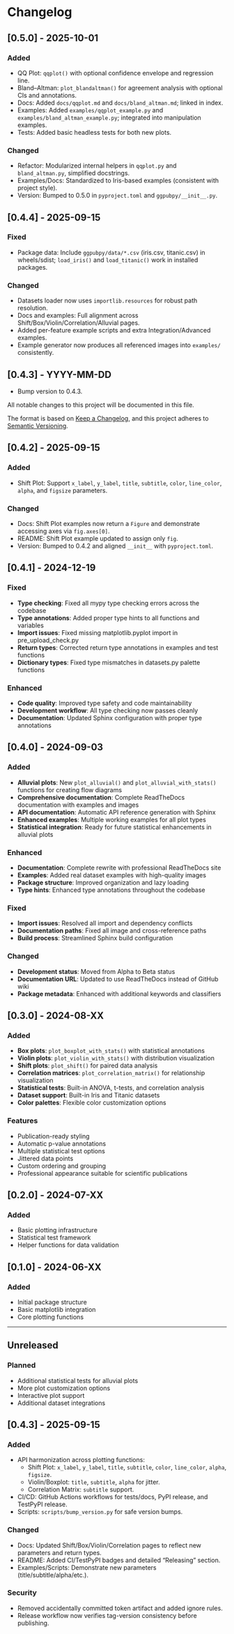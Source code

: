 
# Changelog

## [0.5.0] - 2025-10-01

### Added
- QQ Plot: `qqplot()` with optional confidence envelope and regression line.
- Bland–Altman: `plot_blandaltman()` for agreement analysis with optional CIs and annotations.
- Docs: Added `docs/qqplot.md` and `docs/bland_altman.md`; linked in index.
- Examples: Added `examples/qqplot_example.py` and `examples/bland_altman_example.py`; integrated into manipulation examples.
- Tests: Added basic headless tests for both new plots.

### Changed
- Refactor: Modularized internal helpers in `qqplot.py` and `bland_altman.py`, simplified docstrings.
- Examples/Docs: Standardized to Iris-based examples (consistent with project style).
- Version: Bumped to 0.5.0 in `pyproject.toml` and `ggpubpy/__init__.py`.

## [0.4.4] - 2025-09-15

### Fixed
- Package data: Include `ggpubpy/data/*.csv` (iris.csv, titanic.csv) in wheels/sdist; `load_iris()` and `load_titanic()` work in installed packages.

### Changed
- Datasets loader now uses `importlib.resources` for robust path resolution.
- Docs and examples: Full alignment across Shift/Box/Violin/Correlation/Alluvial pages.
- Added per-feature example scripts and extra Integration/Advanced examples.
- Example generator now produces all referenced images into `examples/` consistently.

## [0.4.3] - YYYY-MM-DD

- Bump version to 0.4.3.



All notable changes to this project will be documented in this file.

The format is based on [Keep a Changelog](https://keepachangelog.com/en/1.0.0/),
and this project adheres to [Semantic Versioning](https://semver.org/spec/v2.0.0.html).

## [0.4.2] - 2025-09-15

### Added
- Shift Plot: Support `x_label`, `y_label`, `title`, `subtitle`, `color`, `line_color`, `alpha`, and `figsize` parameters.

### Changed
- Docs: Shift Plot examples now return a `Figure` and demonstrate accessing axes via `fig.axes[0]`.
- README: Shift Plot example updated to assign only `fig`.
- Version: Bumped to 0.4.2 and aligned `__init__` with `pyproject.toml`.

## [0.4.1] - 2024-12-19

### Fixed
- **Type checking**: Fixed all mypy type checking errors across the codebase
- **Type annotations**: Added proper type hints to all functions and variables
- **Import issues**: Fixed missing matplotlib.pyplot import in pre_upload_check.py
- **Return types**: Corrected return type annotations in examples and test functions
- **Dictionary types**: Fixed type mismatches in datasets.py palette functions

### Enhanced
- **Code quality**: Improved type safety and code maintainability
- **Development workflow**: All type checking now passes cleanly
- **Documentation**: Updated Sphinx configuration with proper type annotations

## [0.4.0] - 2024-09-03

### Added
- **Alluvial plots**: New `plot_alluvial()` and `plot_alluvial_with_stats()` functions for creating flow diagrams
- **Comprehensive documentation**: Complete ReadTheDocs documentation with examples and images
- **API documentation**: Automatic API reference generation with Sphinx
- **Enhanced examples**: Multiple working examples for all plot types
- **Statistical integration**: Ready for future statistical enhancements in alluvial plots

### Enhanced
- **Documentation**: Complete rewrite with professional ReadTheDocs site
- **Examples**: Added real dataset examples with high-quality images
- **Package structure**: Improved organization and lazy loading
- **Type hints**: Enhanced type annotations throughout the codebase

### Fixed
- **Import issues**: Resolved all import and dependency conflicts
- **Documentation paths**: Fixed all image and cross-reference paths
- **Build process**: Streamlined Sphinx build configuration

### Changed
- **Development status**: Moved from Alpha to Beta status
- **Documentation URL**: Updated to use ReadTheDocs instead of GitHub wiki
- **Package metadata**: Enhanced with additional keywords and classifiers

## [0.3.0] - 2024-08-XX

### Added
- **Box plots**: `plot_boxplot_with_stats()` with statistical annotations
- **Violin plots**: `plot_violin_with_stats()` with distribution visualization
- **Shift plots**: `plot_shift()` for paired data analysis
- **Correlation matrices**: `plot_correlation_matrix()` for relationship visualization
- **Statistical tests**: Built-in ANOVA, t-tests, and correlation analysis
- **Dataset support**: Built-in Iris and Titanic datasets
- **Color palettes**: Flexible color customization options

### Features
- Publication-ready styling
- Automatic p-value annotations
- Multiple statistical test options
- Jittered data points
- Custom ordering and grouping
- Professional appearance suitable for scientific publications

## [0.2.0] - 2024-07-XX

### Added
- Basic plotting infrastructure
- Statistical test framework
- Helper functions for data validation

## [0.1.0] - 2024-06-XX

### Added
- Initial package structure
- Basic matplotlib integration
- Core plotting functions

---

## Unreleased

### Planned
- Additional statistical tests for alluvial plots
- More plot customization options
- Interactive plot support
- Additional dataset integrations

## [0.4.3] - 2025-09-15

### Added
- API harmonization across plotting functions:
  - Shift Plot: `x_label`, `y_label`, `title`, `subtitle`, `color`, `line_color`, `alpha`, `figsize`.
  - Violin/Boxplot: `title`, `subtitle`, `alpha` for jitter.
  - Correlation Matrix: `subtitle` support.
- CI/CD: GitHub Actions workflows for tests/docs, PyPI release, and TestPyPI release.
- Scripts: `scripts/bump_version.py` for safe version bumps.

### Changed
- Docs: Updated Shift/Box/Violin/Correlation pages to reflect new parameters and return types.
- README: Added CI/TestPyPI badges and detailed “Releasing” section.
- Examples/Scripts: Demonstrate new parameters (title/subtitle/alpha/etc.).

### Security
- Removed accidentally committed token artifact and added ignore rules.
- Release workflow now verifies tag-version consistency before publishing.
